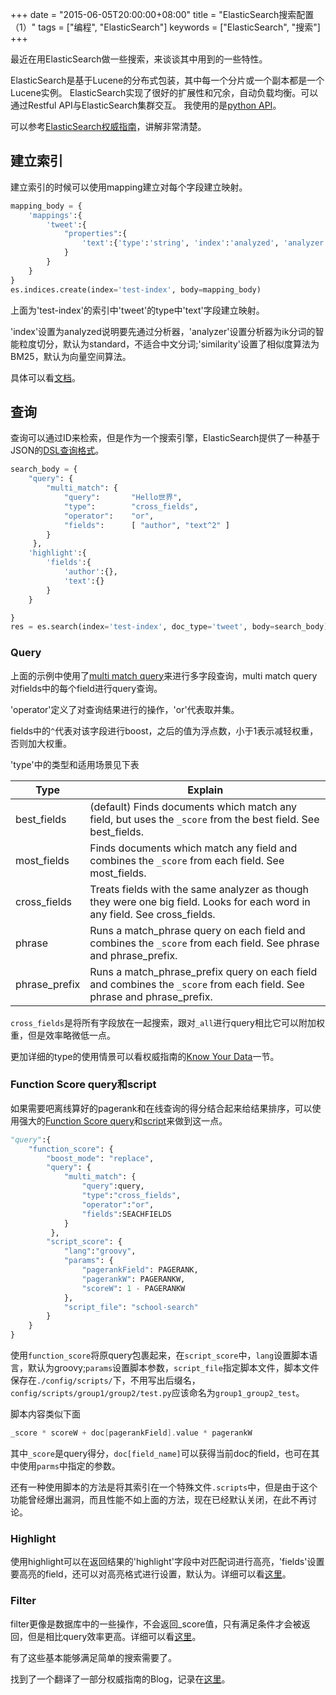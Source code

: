 +++
date = "2015-06-05T20:00:00+08:00"
title = "ElasticSearch搜索配置（1）"
tags = ["编程", "ElasticSearch"]
keywords = ["ElasticSearch", "搜索"]
+++

最近在用ElasticSearch做一些搜索，来谈谈其中用到的一些特性。

ElasticSearch是基于Lucene的分布式包装，其中每一个分片或一个副本都是一个Lucene实例。
ElasticSearch实现了很好的扩展性和冗余，自动负载均衡。可以通过Restful API与ElasticSearch集群交互。
我使用的是[python API](https://elasticsearch-py.readthedocs.org/en/master/)。

可以参考[ElasticSearch权威指南](https://www.elastic.co/guide/en/elasticsearch/guide/master/index.html)，讲解非常清楚。

## 建立索引

建立索引的时候可以使用mapping建立对每个字段建立映射。

```py
mapping_body = {
	'mappings':{
		'tweet':{
			"properties":{
				'text':{'type':'string', 'index':'analyzed', 'analyzer':'ik_smart', 'similarity': 'BM25'}
			}
		}
	}
}
es.indices.create(index='test-index', body=mapping_body)
```

上面为'test-index'的索引中'tweet'的type中'text'字段建立映射。

'index'设置为analyzed说明要先通过分析器，'analyzer'设置分析器为ik分词的智能粒度切分，默认为standard，不适合中文分词;'similarity'设置了相似度算法为BM25，默认为向量空间算法。

具体可以看[文档](https://www.elastic.co/guide/en/elasticsearch/reference/current/mapping.html)。

## 查询

查询可以通过ID来检索，但是作为一个搜索引擎，ElasticSearch提供了一种基于JSON的[DSL查询格式](https://www.elastic.co/guide/en/elasticsearch/reference/current/query-dsl.html)。

```py
search_body = {
	"query": {
        "multi_match": {
            "query":       "Hello世界",
            "type":        "cross_fields", 
            "operator":    "or",
            "fields":      [ "author", "text^2" ]
        }
	 },
	'highlight':{
		'fields':{
			'author':{},
			'text':{}
		}
	}

}
res = es.search(index='test-index', doc_type='tweet', body=search_body)
```

### Query

上面的示例中使用了[multi match query](https://www.elastic.co/guide/en/elasticsearch/reference/current/query-dsl-multi-match-query.html)来进行多字段查询，multi match query对fields中的每个field进行query查询。

'operator'定义了对查询结果进行的操作，'or'代表取并集。

fields中的`^`代表对该字段进行boost，之后的值为浮点数，小于1表示减轻权重，否则加大权重。

'type'中的类型和适用场景见下表

| Type | Explain |
| ---- | ------- |
| best_fields | (default) Finds documents which match any field, but uses the `_score` from the best field. See best_fields. |
| most_fields | Finds documents which match any field and combines the `_score` from each field. See most_fields. |
| cross_fields | Treats fields with the same analyzer as though they were one big field. Looks for each word in any field. See cross_fields. |
| phrase | Runs a match_phrase query on each field and combines the `_score` from each field. See phrase and phrase_prefix. |
| phrase_prefix | Runs a match_phrase_prefix query on each field and combines the `_score` from each field. See phrase and phrase_prefix. |

`cross_fields`是将所有字段放在一起搜索，跟对`_all`进行query相比它可以附加权重，但是效率略微低一点。

更加详细的type的使用情景可以看权威指南的[Know Your Data](https://www.elastic.co/guide/en/elasticsearch/guide/current/_single_query_string.html)一节。

### Function Score query和script

如果需要吧离线算好的pagerank和在线查询的得分结合起来给结果排序，可以使用强大的[Function Score query](https://www.elastic.co/guide/en/elasticsearch/reference/current/query-dsl-function-score-query.html)和[script](https://www.elastic.co/guide/en/elasticsearch/reference/current/modules-scripting.html#_indexed_scripts)来做到这一点。

```py
"query":{
	"function_score": {
	    "boost_mode": "replace",
		"query": {
	        "multi_match": {
	            "query":query,
	            "type":"cross_fields", 
	            "operator":"or",
	            "fields":SEACHFIELDS
	        }
		 },
	    "script_score": {
			"lang":"groovy",
	        "params": {
	        	"pagerankField": PAGERANK, 
	            "pagerankW": PAGERANKW, 
	            "scoreW": 1 - PAGERANKW
	        },
	        "script_file": "school-search"
	    }
	}
}
```

使用`function_score`将原query包裹起来，在`script_score`中，`lang`设置脚本语言，默认为groovy;`params`设置脚本参数，`script_file`指定脚本文件，脚本文件保存在`./config/scripts/`下，不用写出后缀名，`config/scripts/group1/group2/test.py`应该命名为`group1_group2_test`。

脚本内容类似下面

```groovy
_score * scoreW + doc[pagerankField].value * pagerankW
```

其中`_score`是query得分，`doc[field_name]`可以获得当前doc的field，也可在其中使用`parms`中指定的参数。

还有一种使用脚本的方法是将其索引在一个特殊文件`.scripts`中，但是由于这个功能曾经爆出漏洞，而且性能不如上面的方法，现在已经默认关闭，在此不再讨论。

### Highlight

使用highlight可以在返回结果的'highlight'字段中对匹配词进行高亮，'fields'设置要高亮的field，还可以对高亮格式进行设置，默认为<em></em>。详细可以看[这里](https://www.elastic.co/guide/en/elasticsearch/reference/current/search-request-highlighting.html#_highlight_query)。

### Filter

filter更像是数据库中的一些操作，不会返回_score值，只有满足条件才会被返回，但是相比query效率更高。详细可以看[这里](https://www.elastic.co/guide/en/elasticsearch/reference/current/query-dsl-filters.html)。

有了这些基本能够满足简单的搜索需要了。

找到了一个翻译了一部分权威指南的Blog，记录在[这里](http://blog.csdn.net/dm_vincent/article/details/41820537)。